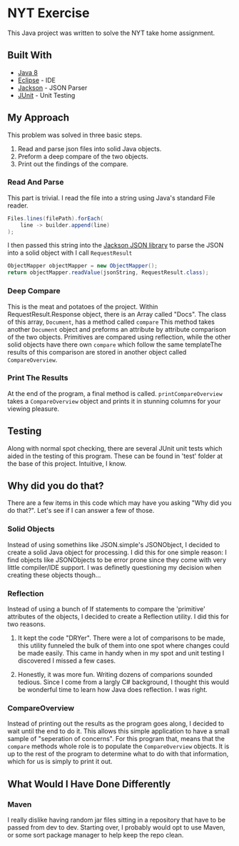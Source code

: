 # NYT Exercise

This Java project was written to solve the NYT take home assignment. 

## Built With
* [Java 8](http://www.oracle.com/technetwork/java/javase/downloads/jdk8-downloads-2133151.html) 
* [Eclipse](https://www.eclipse.org/) - IDE
* [Jackson](https://github.com/FasterXML/jackson) - JSON Parser
* [JUnit](https://junit.org/junit5/) - Unit Testing

## My Approach

This problem was solved in three basic steps. 

1. Read and parse json files into solid Java objects.
2. Preform a deep compare of the two objects.
3. Print out the findings of the compare. 


### Read And Parse
This part is trivial. I read the file into a string using Java's standard File reader.

``` Java
Files.lines(filePath).forEach(
	line -> builder.append(line)
);
```

I then passed this string into the [Jackson JSON library](https://github.com/FasterXML/jackson) to parse the JSON into a solid object with I call `RequestResult`

``` Java
ObjectMapper objectMapper = new ObjectMapper();
return objectMapper.readValue(jsonString, RequestResult.class);
```

### Deep Compare

This is the meat and potatoes of the project. Within RequestResult.Response object, there is an Array called "Docs".  The class of this array, `Document`, has a method called `compare` This method takes another `Document` object and preforms an attribute by attribute comparison of the two objects. Primitives are compared using reflection, while the other solid objects have there own `compare` which follow the same templateThe results of this comparison are stored in another object called `CompareOverview`. 

### Print The Results
At the end of the program, a final method is called. `printCompareOverview` takes a `CompareOverview` object and prints it in stunning columns for your viewing pleasure.


## Testing

Along with normal spot checking,  there are several JUnit unit tests which aided in the testing of this program. These can be found in 'test' folder at the base of this project. Intuitive, I know. 

## Why did you do that?

There are a few items in this code which may have you asking "Why did  you do that?". Let's see if I can answer a few of those.

### Solid Objects
Instead of using somethins like JSON.simple's JSONObject, I decided to create a solid Java object for processing. I did this for one simple reason: I find objects like JSONObjects to be error prone since they come with very little compiler/IDE support. I was definetly questioning my decision when creating these objects though...

### Reflection

Instead of using a bunch of If statements to compare the 'primitive' attributes of the objects, I decided to create a Reflection utility. I did this for two reasons. 
1. It kept the code "DRYer". There were a lot of comparisons to be made, this utility funneled the bulk of them into one spot where changes could be made easily. This came in handy when in my spot and unit testing I discovered I missed a few cases.

2. Honestly, it was more fun. Writing dozens of comparions sounded tedious. Since I come from a largly C# background, I thought this would be wonderful time to learn how Java does reflection. I was right.

### CompareOverview

Instead of printing out the results as the program goes along, I decided to wait until the end to do it. This allows this simple application to have a small sample of "seperation of concerns". For this program that, means that the `compare` methods whole role is to populate the `CompareOverview` objects. It is up to the rest of the program to determine what to do with that information, which for us is simply to print it out.

## What Would I Have Done Differently

### Maven
I really dislike having random jar files sitting in a repository that have to be passed from dev to dev. Starting over, I probably would opt to use Maven, or some sort package manager  to help keep the repo clean.